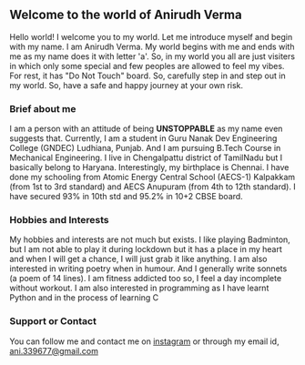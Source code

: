 ## Welcome to the world of Anirudh Verma
Hello world! I welcome you to my world. Let me introduce myself and begin with my name.
I am Anirudh Verma. My world begins with me and ends with me as my name does it with letter 'a'. So, in my world you all are just visiters in which only some special and few peoples are allowed to feel my vibes. For rest, it has "Do Not Touch" board. So, carefully step in and step out in my world. So, have a safe and happy journey at your own risk.
### Brief about me
I am a person with an attitude of being **UNSTOPPABLE** as my name even suggests that. Currently, I am a student in Guru Nanak Dev Engineering College (GNDEC) Ludhiana, Punjab. And I am pursuing B.Tech Course in Mechanical Engineering. I live in Chengalpattu district of TamilNadu but I basically belong to Haryana. Interestingly, my birthplace is Chennai.
I have done my schooling from Atomic Energy Central School (AECS-1) Kalpakkam (from 1st to 3rd standard) and AECS Anupuram (from 4th to 12th standard). I have secured 93% in 10th std and 95.2% in 10+2 CBSE board.










### Hobbies and Interests
My hobbies and interests are not much but exists. I like playing Badminton, but I am not able to play it during lockdown but it has a place in my heart and when I will get a chance, I will just grab it like anything. I am also interested in writing poetry when in humour. And I generally write sonnets (a poem of 14 lines). I am fitness addicted too so, I feel a day incomplete without workout. I am also interested in programming as I have learnt Python and in the process of learning C





### Support or Contact
You can follow me and contact me on [instagram](https://www.instagram.com/aniroid.v/) or through my email id, ani.339677@gmail.com

